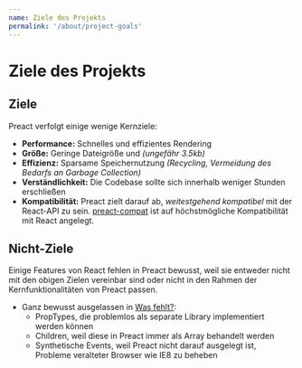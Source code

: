 ```yaml
---
name: Ziele des Projekts
permalink: '/about/project-goals'
---
```


# Ziele des Projekts

## Ziele

Preact verfolgt einige wenige Kernziele:

- **Performance:** Schnelles und effizientes Rendering
- **Größe:** Geringe Dateigröße und _(ungefähr 3.5kb)_
- **Effizienz:** Sparsame Speichernutzung _(Recycling, Vermeidung des Bedarfs an Garbage Collection)_
- **Verständlichkeit:** Die Codebase sollte sich innerhalb weniger Stunden erschließen
- **Kompatibilität:** Preact zielt darauf ab, _weitestgehend kompatibel_ mit der React-API zu sein. [preact-compat] ist auf höchstmögliche Kompatibilität mit React angelegt.

## Nicht-Ziele

Einige Features von React fehlen in Preact bewusst, weil sie entweder nicht mit den obigen Zielen vereinbar sind oder nicht in den Rahmen der Kernfunktionalitäten von Preact passen.

- Ganz bewusst ausgelassen in [Was fehlt?](/guide/differences-to-react#whats-missing):
    - PropTypes, die problemlos als separate Library implementiert werden können
    - Children, weil diese in Preact immer als Array behandelt werden
    - Synthetische Events, weil Preact nicht darauf ausgelegt ist, Probleme veralteter Browser wie IE8 zu beheben

[preact-compat]: https://github.com/developit/preact-compat/
